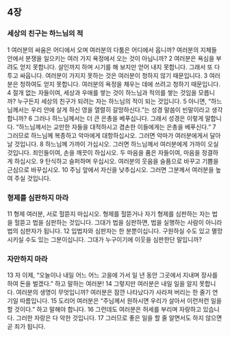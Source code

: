 ## 4장
### 세상의 친구는 하느님의 적
1 여러분의 싸움은 어디에서 오며 여러분의 다툼은 어디에서 옵니까? 여러분의 지체들 안에서 분쟁을 일으키는 여러 가지 욕정에서 오는 것이 아닙니까?
2 여러분은 욕심을 부려도 얻지 못합니다. 살인까지 하며 시기를 해 보지만 얻어 내지 못합니다. 그래서 또 다투고 싸웁니다. 여러분이 가지지 못하는 것은 여러분이 청하지 않기 때문입니다.
3 여러분은 청하여도 얻지 못합니다. 여러분의 욕정을 채우는 데에 쓰려고 청하기 때문입니다.
4 절개 없는 자들이여, 세상과 우애를 쌓는 것이 하느님과 적의를 쌓는 것임을 모릅니까? 누구든지 세상의 친구가 되려는 자는 하느님의 적이 되는 것입니다.
5 아니면, “하느님께서는 우리 안에 살게 하신 영을 열렬히 갈망하신다.”는 성경 말씀이 빈말이라고 생각합니까?
6 그러나 하느님께서는 더 큰 은총을 베푸십니다. 그래서 성경은 이렇게 말합니다. “하느님께서는 교만한 자들을 대적하시고 겸손한 이들에게는 은총을 베푸신다.”
7 그러므로 하느님께 복종하고 악마에게 대항하십시오. 그러면 악마가 여러분에게서 달아날 것입니다.
8 하느님께 가까이 가십시오. 그러면 하느님께서 여러분에게 가까이 오실 것입니다. 죄인들이여, 손을 깨끗이 하십시오. 두 마음을 품은 자들이여, 마음을 정결하게 하십시오.
9 탄식하고 슬퍼하며 우십시오. 여러분의 웃음을 슬픔으로 바꾸고 기쁨을 근심으로 바꾸십시오.
10 주님 앞에서 자신을 낮추십시오. 그러면 그분께서 여러분을 높여 주실 것입니다.
### 형제를 심판하지 마라
11 형제 여러분, 서로 헐뜯지 마십시오. 형제를 헐뜯거나 자기 형제를 심판하는 자는 법을 헐뜯고 법을 심판하는 것입니다. 그대가 법을 심판하면, 법을 실행하는 사람이 아니라 법의 심판자가 됩니다.
12 입법자와 심판자는 한 분뿐이십니다. 구원하실 수도 있고 멸망시키실 수도 있는 그분이십니다. 그대가 누구이기에 이웃을 심판한단 말입니까?
### 자만하지 마라
13 자 이제, “오늘이나 내일 어느 어느 고을에 가서 일 년 동안 그곳에서 지내며 장사를 하여 돈을 벌겠다.” 하고 말하는 여러분!
14 그렇지만 여러분은 내일 일을 알지 못합니다. 여러분의 생명이 무엇입니까? 여러분은 잠깐 나타났다가 사라져 버리는 한 줄기 연기일 따름입니다.
15 도리어 여러분은 “주님께서 원하시면 우리가 살아서 이런저런 일을 할 것이다.” 하고 말해야 합니다.
16 그런데도 여러분은 허세를 부리며 자랑하고 있습니다. 그러한 자랑은 다 악한 것입니다.
17 그러므로 좋은 일을 할 줄 알면서도 하지 않으면 곧 죄가 됩니다.
